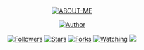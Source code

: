 <p align="center">
<a href="#"><img title="ABOUT-ME" src="https://img.shields.io/badge/ABOUT ME-green?colorA=%23ff0000&colorB=%23017e40&style=for-the-badge"></a>
</p>
<p align="center">
<a href="https://github.com/amgeekz"><img title="Author" src="https://img.shields.io/badge/AUTHOR-AMGEEKZ-orange.svg?style=for-the-badge&logo=github"></a>
</p>
<p align="center">
<a href="https://github.com/amgeekz/followers"><img title="Followers" src="https://img.shields.io/github/followers/amgeekz?color=blue&style=flat-square"></a>
<a href="https://github.com/amgeekz/panel/stargazers/"><img title="Stars" src="https://img.shields.io/github/stars/amgeekz/panel?color=red&style=flat-square"></a>
<a href="https://github.com/amgeekz/panel/network/members"><img title="Forks" src="https://img.shields.io/github/forks/amgeekz/panel?color=red&style=flat-square"></a>
<a href="https://github.com/amgeekz/panel/watchers"><img title="Watching" src="https://img.shields.io/github/watchers/amgeekz/panel?label=Watchers&color=blue&style=flat-square"></a>
<a href="https://hits.seeyoufarm.com"><img src="https://hits.seeyoufarm.com/api/count/incr/badge.svg?url=https%3A%2F%2Fgithub.com%2Famgeekz%2Fpanel&count_bg=%2379C83D&title_bg=%23555555&icon=probot.svg&icon_color=%2300FF6D&title=hits&edge_flat=false"/></a>
</p>
